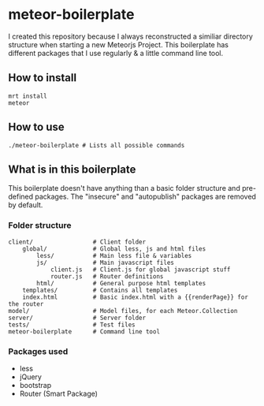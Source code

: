 # meteor-boilerplate

I created this repository because I always reconstructed a similiar directory structure when starting a new Meteorjs Project. This boilerplate has different packages that I use regularly & a little command line tool.

## How to install
```
mrt install
meteor
```

## How to use
```
./meteor-boilerplate # Lists all possible commands 
```

## What is in this boilerplate

This boilerplate doesn't have anything than a basic folder structure and pre-defined packages. The "insecure" and "autopublish" packages are removed by default.

### Folder structure

```
client/ 				# Client folder
	global/				# Global less, js and html files
		less/			# Main less file & variables
		js/				# Main javascript files
			client.js	# Client.js for global javascript stuff
			router.js	# Router definitions
		html/			# General purpose html templates
	templates/			# Contains all templates
	index.html			# Basic index.html with a {{renderPage}} for the router
model/  				# Model files, for each Meteor.Collection
server/					# Server folder
tests/					# Test files
meteor-boilerplate		# Command line tool
```

### Packages used
* less
* jQuery
* bootstrap
* Router (Smart Package)
